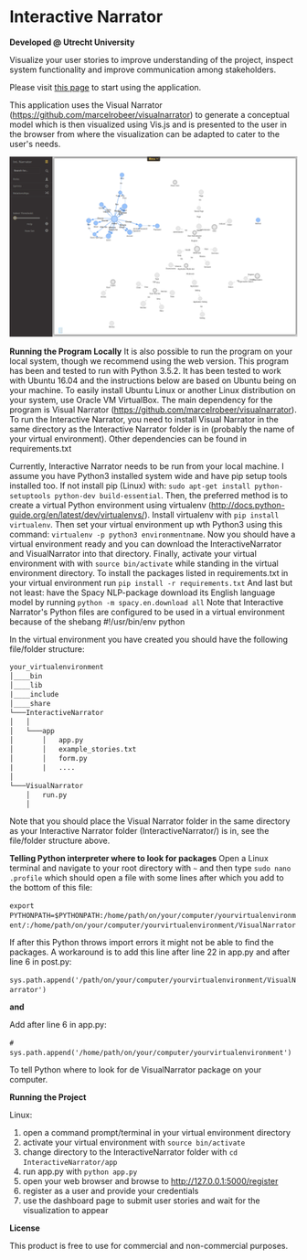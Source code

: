# Interactive Narrator
**Developed @ Utrecht University**

Visualize your user stories to improve understanding of the project, inspect system functionality 
and improve communication among stakeholders.

Please visit [this page](http://interactivenarrator.science.uu.nl) to start using the application.

This application uses the Visual Narrator (https://github.com/marcelrobeer/visualnarrator) to generate a conceptual model which is then
visualized using Vis.js and is presented to the user in the browser from where the visualization can be adapted to cater to the 
user's needs.

![alt tag](https://github.com/Gionimo/InteractiveNarrator/blob/master/Screenshot%20Interactive%20Narrator2.png)


**Running the Program Locally**
It is also possible to run the program on your local system, though we recommend using the web version.
This program has been and tested to run with Python 3.5.2. It has been tested to work with Ubuntu 16.04 and the instructions below are based on Ubuntu being on your machine. 
To easily install Ubuntu Linux or another Linux distribution on your system, use Oracle VM VirtualBox. The main dependency for the program is Visual Narrator (https://github.com/marcelrobeer/visualnarrator). 
To run the Interactive Narrator, you need to install Visual Narrator in the same directory as the Interactive Narrator folder is in (probably the name of your virtual environment). Other dependencies can be found in requirements.txt


Currently, Interactive Narrator needs to be run from your local machine. I assume you have Python3 installed system wide and have pip setup tools installed too. 
If not install pip (Linux) with: `sudo apt-get install python-setuptools python-dev build-essential`. Then, the preferred method is to create a virtual Python environment using virtualenv 
(http://docs.python-guide.org/en/latest/dev/virtualenvs/). Install virtualenv with `pip install virtualenv`. Then set your virtual environment up wth Python3 using this command: `virtualenv -p python3 environmentname`. 
Now you should have a virtual environment ready and you can download the InteractiveNarrator and VisualNarrator into that directory. Finally, activate your virtual environment with with `source bin/activate` 
while standing in the virtual environment directory. To install the packages listed in requirements.txt in your virtual environment 
run `pip install -r requirements.txt`
And last but not least: have the Spacy NLP-package download its English language model by running `python -m spacy.en.download all`
Note that Interactive Narrator's Python files are configured to be used in a virtual environment because of the shebang #!/usr/bin/env python

In the virtual environment you have created you should have the following file/folder structure:

```
your_virtualenvironment
│____bin
│____lib  
|____include
│____share
└───InteractiveNarrator
│   │
│   └───app
│       │   app.py
│       │   example_stories.txt
│       │   form.py
|       |   ....
│   
└───VisualNarrator
    │   run.py
    │
```
Note that you should place the Visual Narrator folder in the same directory as your
Interactive Narrator folder (InteractiveNarrator/)  is in, see the file/folder structure above.

**Telling Python interpreter where to look for packages**
Open a Linux terminal and navigate to your root directory with `~` and then type `sudo nano .profile`
which should open a file with some lines after which you add to the bottom of this file:

`export PYTHONPATH=$PYTHONPATH:/home/path/on/your/computer/yourvirtualenvironment/:/home/path/on/your/computer/yourvirtualenvironment/VisualNarrator`

If after this Python throws import errors it might not be able to find the packages.
A workaround is to add this line after line 22 in app.py and after line 6 in post.py:
   
   `sys.path.append('/path/on/your/computer/yourvirtualenvironment/VisualNarrator')`
   
   **and**
   
Add after line 6 in app.py:
 
   `# sys.path.append('/home/path/on/your/computer/yourvirtualenvironment')`
    
To tell Python where to look for de VisualNarrator package on your computer.


**Running the Project**

Linux:

1. open a command prompt/terminal in your virtual environment directory
2. activate your virtual environment with `source bin/activate`
3. change directory to the InteractiveNarrator folder with `cd InteractiveNarrator/app`
4. run app.py with `python app.py`
5. open your web browser and browse to http://127.0.0.1:5000/register
6. register as a user and provide your credentials
7. use the dashboard page to submit user stories and wait for the visualization to appear


**License**

This product is free to use for commercial and non-commercial purposes.
